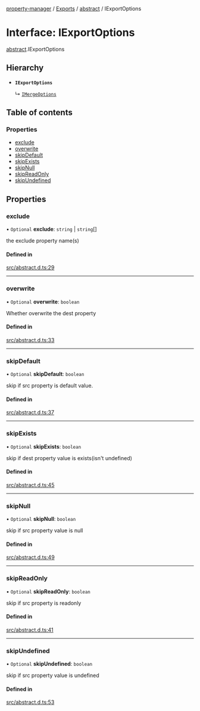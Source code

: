 [property-manager](../README.md) / [Exports](../modules.md) / [abstract](../modules/abstract.md) / IExportOptions

# Interface: IExportOptions

[abstract](../modules/abstract.md).IExportOptions

## Hierarchy

- **`IExportOptions`**

  ↳ [`IMergeOptions`](abstract.IMergeOptions.md)

## Table of contents

### Properties

- [exclude](abstract.IExportOptions.md#exclude)
- [overwrite](abstract.IExportOptions.md#overwrite)
- [skipDefault](abstract.IExportOptions.md#skipdefault)
- [skipExists](abstract.IExportOptions.md#skipexists)
- [skipNull](abstract.IExportOptions.md#skipnull)
- [skipReadOnly](abstract.IExportOptions.md#skipreadonly)
- [skipUndefined](abstract.IExportOptions.md#skipundefined)

## Properties

### exclude

• `Optional` **exclude**: `string` \| `string`[]

the exclude property name(s)

#### Defined in

[src/abstract.d.ts:29](https://github.com/snowyu/property-manager.js/blob/0800533/src/abstract.d.ts#L29)

___

### overwrite

• `Optional` **overwrite**: `boolean`

Whether overwrite the dest property

#### Defined in

[src/abstract.d.ts:33](https://github.com/snowyu/property-manager.js/blob/0800533/src/abstract.d.ts#L33)

___

### skipDefault

• `Optional` **skipDefault**: `boolean`

skip if src property is default value.

#### Defined in

[src/abstract.d.ts:37](https://github.com/snowyu/property-manager.js/blob/0800533/src/abstract.d.ts#L37)

___

### skipExists

• `Optional` **skipExists**: `boolean`

skip if dest property value is exists(isn't undefined)

#### Defined in

[src/abstract.d.ts:45](https://github.com/snowyu/property-manager.js/blob/0800533/src/abstract.d.ts#L45)

___

### skipNull

• `Optional` **skipNull**: `boolean`

skip if src property value is null

#### Defined in

[src/abstract.d.ts:49](https://github.com/snowyu/property-manager.js/blob/0800533/src/abstract.d.ts#L49)

___

### skipReadOnly

• `Optional` **skipReadOnly**: `boolean`

skip if src property is readonly

#### Defined in

[src/abstract.d.ts:41](https://github.com/snowyu/property-manager.js/blob/0800533/src/abstract.d.ts#L41)

___

### skipUndefined

• `Optional` **skipUndefined**: `boolean`

skip if src property value is undefined

#### Defined in

[src/abstract.d.ts:53](https://github.com/snowyu/property-manager.js/blob/0800533/src/abstract.d.ts#L53)
